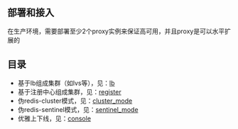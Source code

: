 ## 部署和接入
在生产环境，需要部署至少2个proxy实例来保证高可用，并且proxy是可以水平扩展的   

## 目录
* 基于lb组成集群（如lvs等），见：[lb](lb.md)
* 基于注册中心组成集群，见：[register](register.md)
* 伪redis-cluster模式，见：[cluster_mode](cluster_mode.md)
* 伪redis-sentinel模式，见：[sentinel_mode](sentinel_mode.md)
* 优雅上下线，见：[console](console.md)

